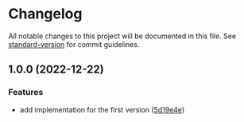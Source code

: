 # Changelog

All notable changes to this project will be documented in this file. See [standard-version](https://github.com/conventional-changelog/standard-version) for commit guidelines.

## 1.0.0 (2022-12-22)


### Features

* add implementation for the first version ([5d19e4e](https://github.com/ansidev/counter-analytics-vue/commit/5d19e4ebeb4cfed6c5b0392e714f7d49b558e460))

